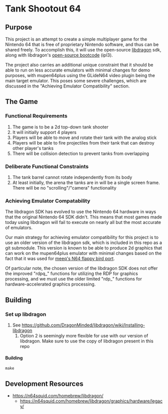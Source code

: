 # Tank Shootout 64

## Purpose
This project is an attempt to create a simple multiplayer game for the Nintendo
64 that is free of proprietary Nintendo software, and thus can be shared freely. To
accomplish this, it will use the open-source [libdragon](https://github.com/DragonMinded/libdragon) sdk,
along with libdragon's [open-source bootcode](https://github.com/DragonMinded/libdragon/tree/trunk/boot) (ipl3).

The project also carries an additional unique constraint that it should be
able to run on less accurate emulators with minimal changes for demo purposes,
with mupen64plus using the GLideN64 video plugin being the main target emulator.
This poses some severe challenges, which are discussed in the "Achieving Emulator Compatibility"
section.

## The Game

### Functional Requirements

1. The game is to be a 2d top-down tank shooter
2. It will initially support 4 players
3. Players will be able to move and rotate their tank with the analog stick
4. Players will be able to fire projectiles from their tank that can destroy other player's tanks
5. There will be collision detection to prevent tanks from overlapping
 
### Deliberate Functional Constraints

1. The tank barrel cannot rotate independently from its body
2. At least initially, the arena the tanks are in will be a single screen frame. There will be no "scrolling"/"camera" functionality


### Achieving Emulator Compatability

The libdragon SDK has evolved to use the Nintendo 64 hardware in ways that the original
Nintendo 64 SDK didn't. This means that most games made today using libdragon will fail
to execute on nearly all but the most accurate of emulators.

Our main strategy for achieving emulator compatibility for this project is to use an older
version of the libdragon sdk, which is included in this repo as a git submodule. This version
is known to be able to produce 2d graphics that can work on the mupen64plus emulator with minimal
changes based on the fact that it was used for [meeq's N64 flappy bird port](https://github.com/meeq/FlappyBird-N64).

Of particular note, the chosen version of the libdragon SDK does not offer the improved "rdpq_"
functions for utilizing the RDP for graphics processing, and we must use the older limited "rdp_"
functions for hardware-accelerated graphics processing.

## Building

### Set up libdragon
1. See https://github.com/DragonMinded/libdragon/wiki/Installing-libdragon
    1. Option 2 is seemingly more flexible for use with our version of libdragon. Make sure to use the copy of libdragon present in this repo


#### Building

```
make
```

## Development Resources
- https://n64squid.com/homebrew/libdragon/
    - https://n64squid.com/homebrew/libdragon/graphics/hardware/legacy/



